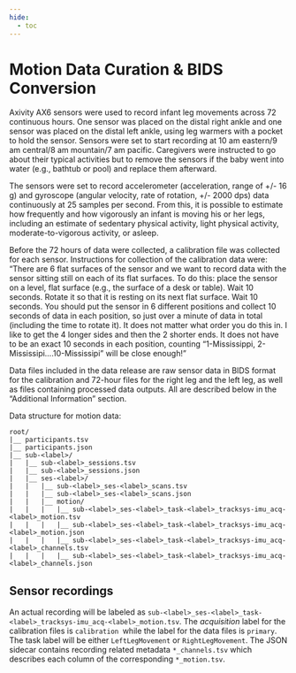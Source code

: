 ```yaml
---
hide:
  - toc
---
```


# Motion Data Curation & BIDS Conversion
Axivity AX6 sensors were used to record infant leg movements across 72 continuous hours. One sensor was placed on the distal right ankle and one sensor was placed on the distal left ankle, using leg warmers with a pocket to hold the sensor. Sensors were set to start recording at 10 am eastern/9 am central/8 am mountain/7 am pacific. Caregivers were instructed to go about their typical activities but to remove the sensors if the baby went into water (e.g., bathtub or pool) and replace them afterward.  
   
The sensors were set to record accelerometer (acceleration, range of +/- 16 g) and gyroscope (angular velocity, rate of rotation, +/- 2000 dps) data continuously at 25 samples per second. From this, it is possible to estimate how frequently and how vigorously an infant is moving his or her legs, including an estimate of sedentary physical activity, light physical activity, moderate-to-vigorous activity, or asleep.  
   
Before the 72 hours of data were collected, a calibration file was collected for each sensor. Instructions for collection of the calibration data were: “There are 6 flat surfaces of the sensor and we want to record data with the sensor sitting still on each of its flat surfaces. To do this: place the sensor on a level, flat surface (e.g., the surface of a desk or table). Wait 10 seconds. Rotate it so that it is resting on its next flat surface. Wait 10 seconds. You should put the sensor in 6 different positions and collect 10 seconds of data in each position, so just over a minute of data in total (including the time to rotate it). It does not matter what order you do this in. I like to get the 4 longer sides and then the 2 shorter ends. It does not have to be an exact 10 seconds in each position, counting “1-Mississippi, 2-Mississipi….10-Mississipi” will be close enough!”  
   
Data files included in the data release are raw sensor data in BIDS format for the calibration and 72-hour files for the right leg and the left leg, as well as files containing processed data outputs. All are described below in the “Additional Information” section.

Data structure for motion data:
```
root/  
|__ participants.tsv  
|__ participants.json  
|__ sub-<label>/  
|   |__ sub-<label>_sessions.tsv  
|   |__ sub-<label>_sessions.json  
|   |__ ses-<label>/  
|   |   |__ sub-<label>_ses-<label>_scans.tsv  
|   |   |__ sub-<label>_ses-<label>_scans.json  
|   |   |__ motion/  
|   |   |   |__ sub-<label>_ses-<label>_task-<label>_tracksys-imu_acq-<label>_motion.tsv  
|   |   |   |__ sub-<label>_ses-<label>_task-<label>_tracksys-imu_acq-<label>_motion.json  
|   |   |   |__ sub-<label>_ses-<label>_task-<label>_tracksys-imu_acq-<label>_channels.tsv  
|   |   |   |__ sub-<label>_ses-<label>_task-<label>_tracksys-imu_acq-<label>_channels.json
```

## Sensor recordings
An actual recording will be labeled as `sub-<label>_ses-<label>_task-<label>_tracksys-imu_acq-<label>_motion.tsv`. The *acquisition* label for the calibration files is `calibration `while the label for the data files is `primary`. The task label will be either `LeftLegMovement` or `RightLegMovement`. The JSON sidecar contains recording related metadata `*_channels.tsv` which describes each column of the corresponding `*_motion.tsv`. 
